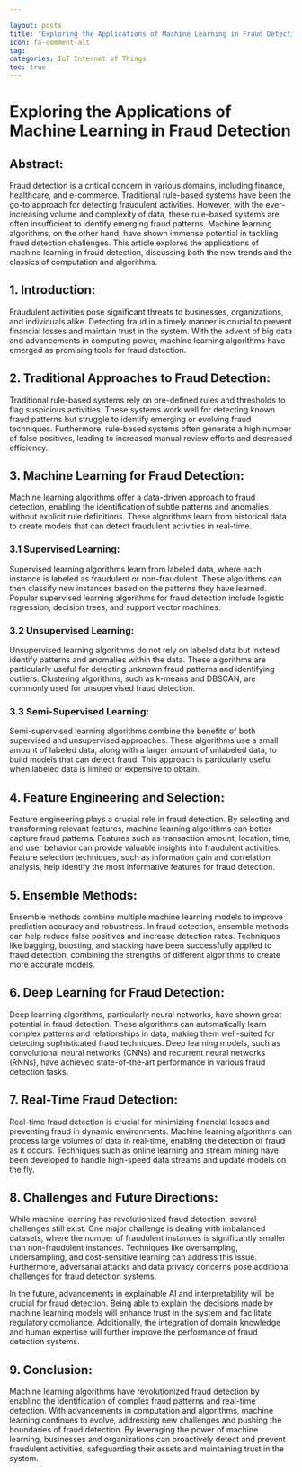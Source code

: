 ```yaml
---

layout: posts
title: "Exploring the Applications of Machine Learning in Fraud Detection"
icon: fa-comment-alt
tag:      
categories: IoT Internet of Things
toc: true
---
```




# Exploring the Applications of Machine Learning in Fraud Detection

## Abstract:

Fraud detection is a critical concern in various domains, including finance, healthcare, and e-commerce. Traditional rule-based systems have been the go-to approach for detecting fraudulent activities. However, with the ever-increasing volume and complexity of data, these rule-based systems are often insufficient to identify emerging fraud patterns. Machine learning algorithms, on the other hand, have shown immense potential in tackling fraud detection challenges. This article explores the applications of machine learning in fraud detection, discussing both the new trends and the classics of computation and algorithms.

## 1. Introduction:

Fraudulent activities pose significant threats to businesses, organizations, and individuals alike. Detecting fraud in a timely manner is crucial to prevent financial losses and maintain trust in the system. With the advent of big data and advancements in computing power, machine learning algorithms have emerged as promising tools for fraud detection.

## 2. Traditional Approaches to Fraud Detection:

Traditional rule-based systems rely on pre-defined rules and thresholds to flag suspicious activities. These systems work well for detecting known fraud patterns but struggle to identify emerging or evolving fraud techniques. Furthermore, rule-based systems often generate a high number of false positives, leading to increased manual review efforts and decreased efficiency.

## 3. Machine Learning for Fraud Detection:

Machine learning algorithms offer a data-driven approach to fraud detection, enabling the identification of subtle patterns and anomalies without explicit rule definitions. These algorithms learn from historical data to create models that can detect fraudulent activities in real-time.

### 3.1 Supervised Learning:

Supervised learning algorithms learn from labeled data, where each instance is labeled as fraudulent or non-fraudulent. These algorithms can then classify new instances based on the patterns they have learned. Popular supervised learning algorithms for fraud detection include logistic regression, decision trees, and support vector machines.

### 3.2 Unsupervised Learning:

Unsupervised learning algorithms do not rely on labeled data but instead identify patterns and anomalies within the data. These algorithms are particularly useful for detecting unknown fraud patterns and identifying outliers. Clustering algorithms, such as k-means and DBSCAN, are commonly used for unsupervised fraud detection.

### 3.3 Semi-Supervised Learning:

Semi-supervised learning algorithms combine the benefits of both supervised and unsupervised approaches. These algorithms use a small amount of labeled data, along with a larger amount of unlabeled data, to build models that can detect fraud. This approach is particularly useful when labeled data is limited or expensive to obtain.

## 4. Feature Engineering and Selection:

Feature engineering plays a crucial role in fraud detection. By selecting and transforming relevant features, machine learning algorithms can better capture fraud patterns. Features such as transaction amount, location, time, and user behavior can provide valuable insights into fraudulent activities. Feature selection techniques, such as information gain and correlation analysis, help identify the most informative features for fraud detection.

## 5. Ensemble Methods:

Ensemble methods combine multiple machine learning models to improve prediction accuracy and robustness. In fraud detection, ensemble methods can help reduce false positives and increase detection rates. Techniques like bagging, boosting, and stacking have been successfully applied to fraud detection, combining the strengths of different algorithms to create more accurate models.

## 6. Deep Learning for Fraud Detection:

Deep learning algorithms, particularly neural networks, have shown great potential in fraud detection. These algorithms can automatically learn complex patterns and relationships in data, making them well-suited for detecting sophisticated fraud techniques. Deep learning models, such as convolutional neural networks (CNNs) and recurrent neural networks (RNNs), have achieved state-of-the-art performance in various fraud detection tasks.

## 7. Real-Time Fraud Detection:

Real-time fraud detection is crucial for minimizing financial losses and preventing fraud in dynamic environments. Machine learning algorithms can process large volumes of data in real-time, enabling the detection of fraud as it occurs. Techniques such as online learning and stream mining have been developed to handle high-speed data streams and update models on the fly.

## 8. Challenges and Future Directions:

While machine learning has revolutionized fraud detection, several challenges still exist. One major challenge is dealing with imbalanced datasets, where the number of fraudulent instances is significantly smaller than non-fraudulent instances. Techniques like oversampling, undersampling, and cost-sensitive learning can address this issue. Furthermore, adversarial attacks and data privacy concerns pose additional challenges for fraud detection systems.

In the future, advancements in explainable AI and interpretability will be crucial for fraud detection. Being able to explain the decisions made by machine learning models will enhance trust in the system and facilitate regulatory compliance. Additionally, the integration of domain knowledge and human expertise will further improve the performance of fraud detection systems.

## 9. Conclusion:

Machine learning algorithms have revolutionized fraud detection by enabling the identification of complex fraud patterns and real-time detection. With advancements in computation and algorithms, machine learning continues to evolve, addressing new challenges and pushing the boundaries of fraud detection. By leveraging the power of machine learning, businesses and organizations can proactively detect and prevent fraudulent activities, safeguarding their assets and maintaining trust in the system.